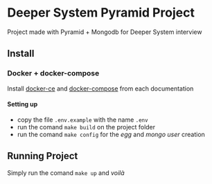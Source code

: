 # Deeper System Pyramid Project
Project made with Pyramid + Mongodb for Deeper System interview

## Install
### Docker + docker-compose
Install [docker-ce](https://docs.docker.com/install/) and [docker-compose](https://docs.docker.com/compose/install/) from each documentation

#### Setting up
- copy the file `.env.example` with the name `.env`
- run the comand `make build` on the project folder
- run the comand `make config` for the *egg* and *mongo user* creation 

## Running Project
Simply run the comand `make up` and *voilà*